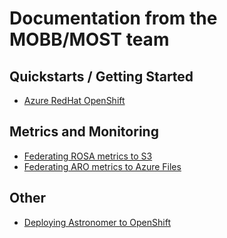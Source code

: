 # Documentation from the MOBB/MOST team

## Quickstarts / Getting Started

* [Azure RedHat OpenShift](./docs/quickstart-aro.md)

## Metrics and Monitoring

* [Federating ROSA metrics to S3](./docs/rosa/federated-metrics)
* [Federating ARO metrics to Azure Files](./docs/aro/federated-metrics)

## Other

* [Deploying Astronomer to OpenShift](./docs/astronomer)